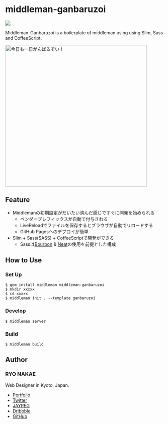# middleman-ganbaruzoi

<a href="https://rubygems.org/gems/middleman-ganbaruzoi"><img src="https://badge.fury.io/rb/middleman-ganbaruzoi.png"></a>

Middleman-Ganbaruzoi is a boilerplate of middleman using using Slim, Sass and CoffeeScript.

<img src="http://f.cl.ly/items/00201Z12410h1W2N0r2j/%E5%86%99%E7%9C%9F%202014-06-07%2022%2011%2032_1.png" width="450" alt="今日も一日がんばるぞい！">


## Feature

* Middlemanの初期設定がだいたい済んだ感じですぐに開発を始められる
  - ベンダープレフィックスが自動で付与される
  - LiveReloadでファイルを保存するとブラウザが自動でリロードする
  - GitHub Pagesへのデプロイが簡単
* Slim + Sass(SASS) + CoffeeScriptで開発ができる
  - Sassは[Bourbon](http://bourbon.io/) & [Neat](http://neat.bourbon.io/)の使用を前提とした構成


## How to Use
### Set Up

    $ gem install middleman middleman-ganbaruzoi
    $ mkdir xxxxx
    $ cd xxxxx
    $ middleman init . --template ganbaruzoi        

### Develop

    $ middleman server

### Build

    $ middleman build


## Author

### RYO NAKAE

Web Designer in Kyoto, Japan.

* [Portfolio](http://brdr.jp)
* [Twitter](https://twitter.com/ryo_dg)
* [JAYPEG](https://jypg.net/ryo_dg)
* [Dribbble](https://dribbble.com/ryo_dg)
* [GitHub](https://github.com/ryonakae)